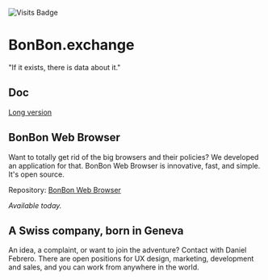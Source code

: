 ![Visits Badge](https://badges.pufler.dev/visits/BonBon-exchange/.github)

# BonBon.exchange

"If it exists, there is data about it."

## Doc

[Long version](https://github.com/BonBon-exchange/.github/tree/main/doc/long.md)

## BonBon Web Browser

Want to totally get rid of the big browsers and their policies? We developed an application for that. BonBon Web Browser is innovative, fast, and simple. It's open source.

Repository: [BonBon Web Browser](https://github.com/BonBon-exchange/bonbon-web-browser)

_Available today._

## A Swiss company, born in Geneva

An idea, a complaint, or want to join the adventure? Contact with Daniel Febrero. There are open positions for UX design, marketing, development and sales, and you can work from anywhere in the world.
